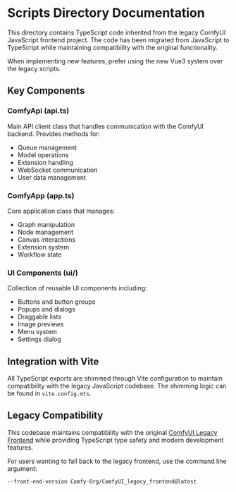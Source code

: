 # Scripts Directory Documentation

This directory contains TypeScript code inherited from the legacy ComfyUI JavaScript frontend project. The code has been migrated from JavaScript to TypeScript while maintaining compatibility with the original functionality.

When implementing new features, prefer using the new Vue3 system over the legacy scripts.

## Key Components

### ComfyApi (api.ts)

Main API client class that handles communication with the ComfyUI backend. Provides methods for:

- Queue management
- Model operations
- Extension handling
- WebSocket communication
- User data management

### ComfyApp (app.ts)

Core application class that manages:

- Graph manipulation
- Node management
- Canvas interactions
- Extension system
- Workflow state

### UI Components (ui/)

Collection of reusable UI components including:

- Buttons and button groups
- Popups and dialogs
- Draggable lists
- Image previews
- Menu system
- Settings dialog

## Integration with Vite

All TypeScript exports are shimmed through Vite configuration to maintain compatibility with the legacy JavaScript codebase. The shimming logic can be found in `vite.config.mts`.

## Legacy Compatibility

This codebase maintains compatibility with the original [ComfyUI Legacy Frontend](https://github.com/Comfy-Org/ComfyUI_legacy_frontend) while providing TypeScript type safety and modern development features.

For users wanting to fall back to the legacy frontend, use the command line argument:

```bash
--front-end-version Comfy-Org/ComfyUI_legacy_frontend@latest
```
